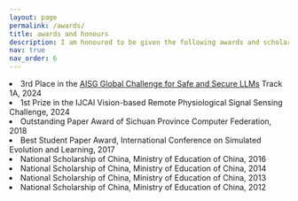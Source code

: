 ```yaml
---
layout: page
permalink: /awards/
title: awards and honours
description: I am honoured to be given the following awards and scholarships
nav: true
nav_order: 6
---
```

<li>3rd Place in the <a href="https://aisingapore.org/global-challenge-for-safe-and-secure-llms/">AISG Global Challenge for Safe and Secure LLMs</a> Track 1A, 2024</li>
<li>1st Prize in the IJCAI Vision-based Remote Physiological Signal Sensing Challenge, 2024</li>
<li>Outstanding Paper Award of Sichuan Province Computer Federation, 2018</li>		
<li>Best Student Paper Award, International Conference on Simulated Evolution and Learning, 2017</li>
<li>National Scholarship of China, Ministry of Education of China, 2016</li>
<li>National Scholarship of China, Ministry of Education of China, 2014</li>	
<li>National Scholarship of China, Ministry of Education of China, 2013</li>
<li>National Scholarship of China, Ministry of Education of China, 2012</li>
